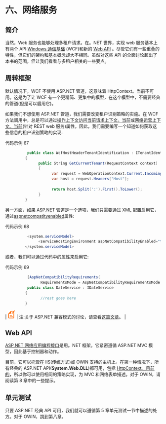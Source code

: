 # 六、网络服务

## 简介

当然，Web 服务也能够处理多租户请求。在。NET 世界，实现 web 服务基本上有两个 API:[Windows 通信基础](https://msdn.microsoft.com/en-us/library/dd456779.aspx) (WCF)和新的 [Web API](http://www.asp.net/web-api) 。尽管它们有一些重叠的特性，但它们的架构和基本概念却大不相同。虽然对这些 API 的全面讨论超出了本书的范围，但让我们看看与多租户相关的一些要点。

## 周转框架

默认情况下，WCF 不使用 ASP.NET 管道，这意味着 HttpContext。当前不可用。这是为了让 WCF 有一个更精简、更集中的模型，在这个模型中，不需要经典的管道(但是可以启用它)。

如果我们不想使用 ASP.NET 管道，我们需要改变租户识别策略的实施。在 WCF 方法调用中，总是可以通过[操作上下文访问当前请求上下文。当前](https://msdn.microsoft.com/en-us/library/system.servicemodel.operationcontext.current.aspx)或[网络运营上下文。当前](https://msdn.microsoft.com/en-us/library/system.servicemodel.web.weboperationcontext.current.aspx)(针对 REST web 服务)属性。因此，我们需要编写一个知道如何获取这些信息的租户识别策略的实现:

代码示例 67

```cs
          public class WcfHostHeaderTenantIdentification : ITenantIdentifierStrategy
         {
               public String GetCurrentTenant(RequestContext context)
               {
                     var request = WebOperationContext.Current.IncomingRequest;
                     var host = request.Headers["Host"];

                     return host.Split(':').First().ToLower();
               }
         }

```

另一方面，如果 ASP.NET 管道是一个选项，我们只需要通过 XML 配置启用它，通过[aspnetcompatityenabled](https://msdn.microsoft.com/en-us/library/ms731336.aspx)属性:

代码示例 68

```cs
          <system.serviceModel>
               <serviceHostingEnvironment aspNetCompatibilityEnabled="true" />
         </system.serviceModel>

```

或者，我们可以通过代码中的属性来启用它:

代码示例 69

```cs
          [AspNetCompatibilityRequirements(
                RequirementsMode = AspNetCompatibilityRequirementsMode.Required)]
          public class DateService : IDateService
         {
                //rest goes here
         }

```

| ![](img/note.png) | 注:关于 ASP.NET 兼容模式的讨论，请查看[这篇文章](http://blogs.msdn.com/b/wenlong/archive/2006/01/23/516041.aspx)。 |

## Web API

[ASP.NET 网络应用编程接口](http://www.asp.net/web-api)是用。NET 框架。它紧密遵循 ASP.NET MVC 模型，因此基于控制器和动作。

目前，它可以托管在 IIS(传统方式)或 OWIN 支持的主机上。在第一种情况下，所有经典的 ASP.NET API(**System.Web.DLL**)都可用，包括 [HttpContext。目前的](https://msdn.microsoft.com/en-us/library/system.web.httpcontext.current.aspx)，所以你可以使用相同的策略实现，为 MVC 和网络表单描述。对于 OWIN，请阅读第 8 章中的一些提示。

## 单元测试

只要 ASP.NET 经典 API 可用，我们就可以遵循第 5 章单元测试一节中描述的处方。对于 OWIN，跳到第八章。